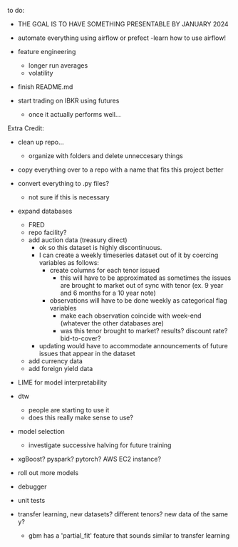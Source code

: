 to do:

- THE GOAL IS TO HAVE SOMETHING PRESENTABLE BY JANUARY 2024


- automate everything using airflow or prefect
    -learn how to use airflow!

- feature engineering
    - longer run averages
    - volatility

- finish README.md

- start trading on IBKR using futures
    - once it actually performs well...




Extra Credit:
- clean up repo...
    - organize with folders and delete unneccesary things
- copy everything over to a repo with a name that fits this project better
- convert everything to .py files?
    - not sure if this is necessary
- expand databases
    - FRED 
    - repo facility?
    - add auction data (treasury direct)
        - ok so this dataset is highly discontinuous.
        - I can create a weekly timeseries dataset out of it by coercing variables as follows:
            - create columns for each tenor issued
                - this will have to be approximated as sometimes the issues are brought to market out of sync with tenor (ex. 9 year and 6 months for a 10 year note)
            - observations will have to be done weekly as categorical flag variables
                - make each observation coincide with week-end (whatever the other databases are)
                - was this tenor brought to market? results? discount rate? bid-to-cover?
        - updating would have to accommodate announcements of future issues that appear in the dataset
    - add currency data
    - add foreign yield data
    
- LIME for model interpretability
- dtw
    - people are starting to use it
    - does this really make sense to use?
- model selection
    - investigate successive halving for future training
- xgBoost? pyspark? pytorch? AWS EC2 instance?
- roll out more models
- debugger
- unit tests
- transfer learning, new datasets? different tenors? new data of the same y?
    - gbm has a 'partial_fit' feature that sounds similar to transfer learning